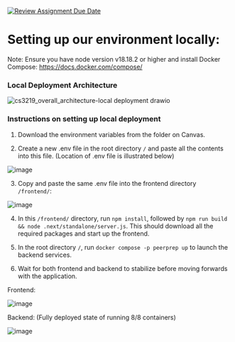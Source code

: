 [![Review Assignment Due Date](https://classroom.github.com/assets/deadline-readme-button-24ddc0f5d75046c5622901739e7c5dd533143b0c8e959d652212380cedb1ea36.svg)](https://classroom.github.com/a/6BOvYMwN)


# Setting up our environment locally:

Note: Ensure you have node version v18.18.2 or higher and install Docker Compose: https://docs.docker.com/compose/

### Local Deployment Architecture
![cs3219_overall_architecture-local deployment drawio](https://github.com/CS3219-AY2324S1/ay2324s1-course-assessment-g05/assets/70256674/1effd102-dec3-4ba1-8b4f-04bba5f1e178)


### Instructions on setting up local deployment

1. Download the environment variables from the folder on Canvas. 

2. Create a new .env file in the root directory `/` and paste all the contents into this file. (Location of .env file is illustrated below)

![image](https://github.com/CS3219-AY2324S1/ay2324s1-course-assessment-g05/assets/70256674/ee7ad5b8-d861-40ff-9e34-7e012442bb24)

3. Copy and paste the same .env file into the frontend directory `/frontend/`:

![image](https://github.com/CS3219-AY2324S1/ay2324s1-course-assessment-g05/assets/70256674/164f0701-3a33-4576-abd3-7cf7cab5bcca)

4. In this `/frontend/` directory, run `npm install`, followed by `npm run build && node .next/standalone/server.js`. This should download all the required packages and start up the frontend.

5. In the root directory `/`, run `docker compose -p peerprep up` to launch the backend services. 

6. Wait for both frontend and backend to stabilize before moving forwards with the application.

Frontend:

![image](https://github.com/CS3219-AY2324S1/ay2324s1-course-assessment-g05/assets/70256674/d976ecdf-c016-4010-b00d-c02d1896c501)

Backend: (Fully deployed state of running 8/8 containers)

![image](https://github.com/CS3219-AY2324S1/ay2324s1-course-assessment-g05/assets/70256674/81080754-7524-4fed-a894-ff832bbb0e3d)
